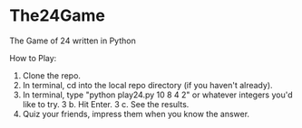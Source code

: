 The24Game
=========

The Game of 24 written in Python

How to Play:

1. Clone the repo.
2. In terminal, cd into the local repo directory (if you haven't already).
3. In terminal, type "python play24.py 10 8 4 2" or whatever integers you'd like to try.
3 b. Hit Enter.
3 c. See the results.
4. Quiz your friends, impress them when you know the answer.